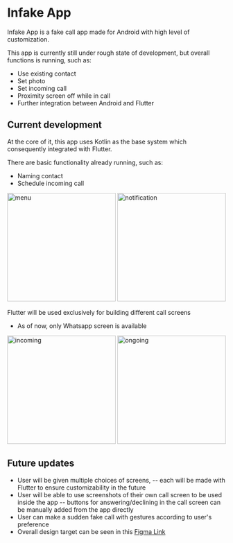 Infake App
==========

Infake App is a fake call app made for Android with high level of customization. 

This app is currently still under rough state of development, but overall functions is running, such as:
- Use existing contact
- Set photo
- Set incoming call
- Proximity screen off while in call
- Further integration between Android and Flutter

Current development
-------------------

At the core of it, this app uses Kotlin as the base system which consequently integrated with Flutter.

There are basic functionality already running, such as:
- Naming contact
- Schedule incoming call

<p>
  <img src="https://i.imgur.com/9Eyqsh9.png" width="250" title="menu">
  <img src="https://i.imgur.com/YNYUakj.png" width="250" title="notification">
</p>

Flutter will be used exclusively for building different call screens
- As of now, only Whatsapp screen is available 

<p>
  <img src="https://i.imgur.com/xRxgMwq.png" width="250" title="incoming">
  <img src="https://i.imgur.com/F57MuiD.png" width="250" title="ongoing">
</p>

Future updates
--------------

- User will be given multiple choices of screens, 
-- each will be made with Flutter to ensure customizability in the future
- User will be able to use screenshots of their own call screen to be used inside the app 
-- buttons for answering/declining in the call screen can be manually added from the app directly
- User can make a sudden fake call with gestures according to user's preference
- Overall design target can be seen in this <a href="https://www.figma.com/file/o2WR1Dt5tHRrbrPHcxSLwX/Infake-Design?node-id=0%3A1">Figma Link</a>

